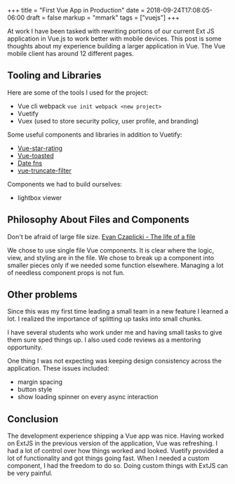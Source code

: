+++
title = "First Vue App in Production"
date = 2018-09-24T17:08:05-06:00
draft = false
markup = "mmark"
tags = ["vuejs"]
+++

At work I have been tasked with rewriting portions of our current Ext JS application in Vue.js to work better with mobile devices. This post is some thoughts about my experience building a larger application in Vue. The Vue mobile client has around 12 different pages.

## Tooling and Libraries

Here are some of the tools I used for the project:

- Vue cli webpack `vue init webpack <new project>`
- Vuetify
- Vuex (used to store security policy, user profile, and branding)

Some useful components and libraries in addition to Vuetify:

- [Vue-star-rating](https://github.com/craigh411/vue-star-rating/)
- [Vue-toasted](https://github.com/shakee93/vue-toasted)
- [Date fns](https://date-fns.org/)
- [vue-truncate-filter](https://github.com/imcvampire/vue-truncate-filter)

Components we had to build ourselves:

- lightbox viewer

## Philosophy About Files and Components

Don't be afraid of large file size. [Evan Czaplicki - The life of a file](https://youtu.be/XpDsk374LDE)

We chose to use single file Vue components. It is clear where the logic, view, and styling are in the file. We chose to break up a component into smaller pieces only if we needed some function elsewhere. Managing a lot of needless component props is not fun.

## Other problems

Since this was my first time leading a small team in a new feature I learned a lot. I realized the importance of splitting up tasks into small chunks.

I have several students who work under me and having small tasks to give them sure sped things up. I also used code reviews as a mentoring opportunity.

One thing I was not expecting was keeping design consistency across the application. These issues included:

- margin spacing
- button style
- show loading spinner on every async interaction

## Conclusion

The development experience shipping a Vue app was nice. Having worked on ExtJS in the previous version of the application, Vue was refreshing. I had a lot of control over how things worked and looked. Vuetify provided a lot of functionality and got things going fast. When I needed a custom component, I had the freedom to do so. Doing custom things with ExtJS can be very painful.